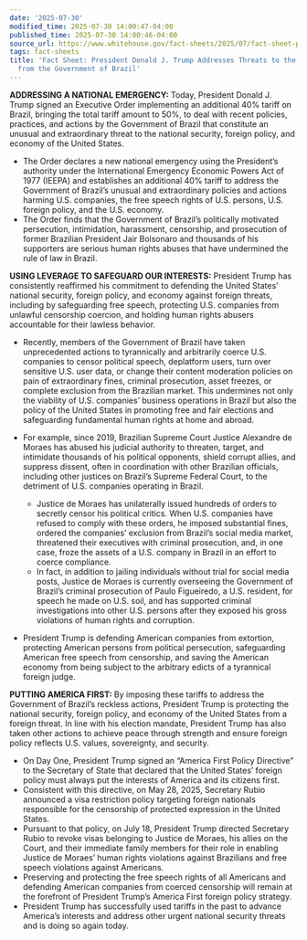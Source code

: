 ```yaml
---
date: '2025-07-30'
modified_time: 2025-07-30 14:00:47-04:00
published_time: 2025-07-30 14:00:46-04:00
source_url: https://www.whitehouse.gov/fact-sheets/2025/07/fact-sheet-president-donald-j-trump-addresses-threats-to-the-united-states-from-the-government-of-brazil/
tags: fact-sheets
title: 'Fact Sheet: President Donald J. Trump Addresses Threats to the United States
  from the Government of Brazil'
---
```

 
**ADDRESSING A NATIONAL EMERGENCY:** Today, President Donald J. Trump
signed an Executive Order implementing an additional 40% tariff on
Brazil, bringing the total tariff amount to 50%, to deal with recent
policies, practices, and actions by the Government of Brazil that
constitute an unusual and extraordinary threat to the national security,
foreign policy, and economy of the United States.

-   The Order declares a new national emergency using the President’s
    authority under the International Emergency Economic Powers Act of
    1977 (IEEPA) and establishes an additional 40% tariff to address the
    Government of Brazil’s unusual and extraordinary policies and
    actions harming U.S. companies, the free speech rights of U.S.
    persons, U.S. foreign policy, and the U.S. economy.
-   The Order finds that the Government of Brazil’s politically
    motivated persecution, intimidation, harassment, censorship, and
    prosecution of former Brazilian President Jair Bolsonaro and
    thousands of his supporters are serious human rights abuses that
    have undermined the rule of law in Brazil.

**USING LEVERAGE TO SAFEGUARD OUR INTERESTS:** President Trump has
consistently reaffirmed his commitment to defending the United States’
national security, foreign policy, and economy against foreign threats,
including by safeguarding free speech, protecting U.S. companies from
unlawful censorship coercion, and holding human rights abusers
accountable for their lawless behavior.

-   Recently, members of the Government of Brazil have taken
    unprecedented actions to tyrannically and arbitrarily coerce U.S.
    companies to censor political speech, deplatform users, turn over
    sensitive U.S. user data, or change their content moderation
    policies on pain of extraordinary fines, criminal prosecution, asset
    freezes, or complete exclusion from the Brazilian market. This
    undermines not only the viability of U.S. companies’ business
    operations in Brazil but also the policy of the United States in
    promoting free and fair elections and safeguarding fundamental human
    rights at home and abroad.
-   For example, since 2019, Brazilian Supreme Court Justice Alexandre
    de Moraes has abused his judicial authority to threaten, target, and
    intimidate thousands of his political opponents, shield corrupt
    allies, and suppress dissent, often in coordination with other
    Brazilian officials, including other justices on Brazil’s Supreme
    Federal Court, to the detriment of U.S. companies operating in
    Brazil.
    -   Justice de Moraes has unilaterally issued hundreds of orders to
        secretly censor his political critics. When U.S. companies have
        refused to comply with these orders, he imposed substantial
        fines, ordered the companies’ exclusion from Brazil’s social
        media market, threatened their executives with criminal
        prosecution, and, in one case, froze the assets of a U.S.
        company in Brazil in an effort to coerce compliance.

    <!-- -->

    -   In fact, in addition to jailing individuals without trial for
        social media posts, Justice de Moraes is currently overseeing
        the Government of Brazil’s criminal prosecution of Paulo
        Figueiredo, a U.S. resident, for speech he made on U.S. soil,
        and has supported criminal investigations into other U.S.
        persons after they exposed his gross violations of human rights
        and corruption.
-   President Trump is defending American companies from extortion,
    protecting American persons from political persecution, safeguarding
    American free speech from censorship, and saving the American
    economy from being subject to the arbitrary edicts of a tyrannical
    foreign judge.

**PUTTING AMERICA FIRST:** By imposing these tariffs to address the
Government of Brazil’s reckless actions, President Trump is protecting
the national security, foreign policy, and economy of the United States
from a foreign threat. In line with his election mandate, President
Trump has also taken other actions to achieve peace through strength and
ensure foreign policy reflects U.S. values, sovereignty, and security.

-   On Day One, President Trump signed an “America First Policy
    Directive” to the Secretary of State that declared that the United
    States’ foreign policy must always put the interests of America and
    its citizens first.
-   Consistent with this directive, on May 28, 2025, Secretary Rubio
    announced a visa restriction policy targeting foreign nationals
    responsible for the censorship of protected expression in the United
    States.
-   Pursuant to that policy, on July 18, President Trump directed
    Secretary Rubio to revoke visas belonging to Justice de Moraes, his
    allies on the Court, and their immediate family members for their
    role in enabling Justice de Moraes’ human rights violations against
    Brazilians and free speech violations against Americans.
-   Preserving and protecting the free speech rights of all Americans
    and defending American companies from coerced censorship will remain
    at the forefront of President Trump’s America First foreign policy
    strategy.
-   President Trump has successfully used tariffs in the past to advance
    America’s interests and address other urgent national security
    threats and is doing so again today.
